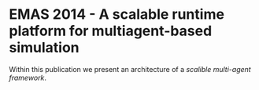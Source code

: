 # EMAS 2014 - A scalable runtime platform for multiagent-based simulation

Within this publication we present an architecture of a _scalible multi-agent framework_. 
